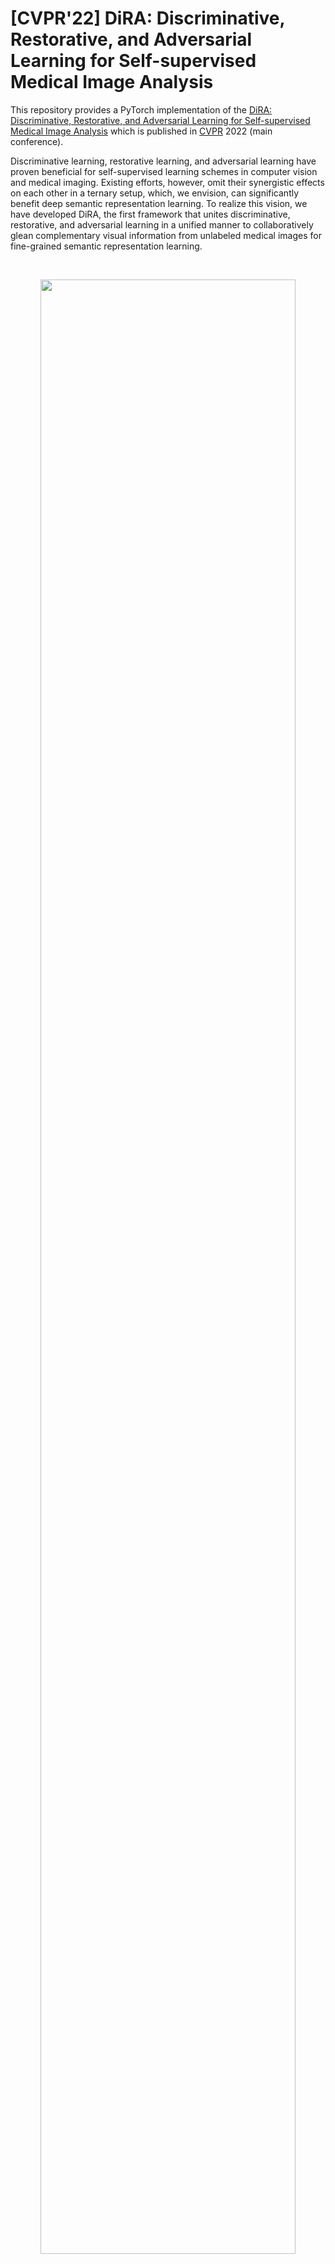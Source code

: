 # [CVPR'22] DiRA: Discriminative, Restorative, and Adversarial Learning for Self-supervised Medical Image Analysis

This repository provides a PyTorch implementation of the [DiRA: Discriminative, Restorative, and Adversarial Learning for Self-supervised Medical Image Analysis](https://arxiv.org/pdf/2204.10437.pdf) which is published in [CVPR](https://cvpr2022.thecvf.com/) 2022 (main conference).

Discriminative learning, restorative learning, and adversarial learning have proven beneficial for self-supervised learning schemes in computer vision and medical imaging. Existing efforts, however, omit their synergistic effects on each other in a ternary setup, which, we envision, can significantly benefit deep semantic representation learning. To realize this vision, we have developed DiRA, the first framework that unites discriminative, restorative, and adversarial learning in a unified manner to collaboratively glean complementary visual information from unlabeled medical images for fine-grained semantic representation learning. 

<br/>
<p align="center"><img width="90%" src="images/method_idea.png" /></p>
<br/>

## Publication
<b>DiRA: Discriminative, Restorative, and Adversarial Learning for Self-supervised Medical Image Analysis </b> <br/>
[Fatemeh Haghighi](https://github.com/fhaghighi)<sup>1*</sup>, [Mohammad Reza Hosseinzadeh Taher](https://github.com/MR-HosseinzadehTaher)<sup>1*</sup>,  [Michael B. Gotway](https://www.mayoclinic.org/biographies/gotway-michael-b-m-d/bio-20055566)<sup>2</sup>, [Jianming Liang](https://chs.asu.edu/jianming-liang)<sup>1</sup><br/>
<sup>1 </sup>Arizona State University, <sup>2 </sup>Mayo Clinic <br/>
<sup>*</sup> Equal contributors ordered alphabetically.<br/>
Published in: **IEEE/CVF Conference on Computer Vision and Pattern Recognition (CVPR), 2022.**


[Paper](https://arxiv.org/pdf/2204.10437.pdf) | [Code](https://github.com/fhaghighi/DiRA) | [Poster](#) | Presentation (#)

## Major results from our work
1. **DiRA enriches discriminative learning.**
<br/>
<p align="center"><img width="100%" src="images/w_wo_ReD.png" /></p>
<br/>

2. **DiRA improves robustness to small data regimes.**
<br/>
<p align="center"><img width="100%" src="images/result1.png" /></p>
<br/>

3. **DiRA improves weakly-supervised localization.**
<br/>
<p align="center"><img width="100%" src="images/CAM.png" /></p>

4. **DiRA outperforms fully-supervised baselines.**
<br/>
<p align="center"><img width="100%" src="images/result2.png" /></p>
<br/>

Credit to [superbar](https://github.com/scottclowe/superbar) by Scott Lowe for Matlab code of superbar.

## Requirements
+ Linux
+ Python
+ Install PyTorch ([pytorch.org](http://pytorch.org))

## Installation
Clone the repository and install dependencies using the following command:
```bash
$ git clone https://github.com/fhaghighi/DiRA.git
$ cd DiRA/
$ pip install -r requirements.txt
```

## Self-supervised pre-training
### 1. Preparing data
We used traing set of ChestX-ray14 dataset for pre-training 2D DiRA models, which can be downloaded from [this link](https://nihcc.app.box.com/v/ChestXray-NIHCC).

- The downloaded ChestX-ray14 should have a directory structure as follows:
```
ChestX-ray14/
    |--  images/ 
         |-- 00000012_000.png
         |-- 00000017_002.png
         ... 
```
We use 10% of training data for validation. We also provide the list of training and validation images in ``dataset/Xray14_train_official.txt`` and ``dataset/Xray14_val_official.txt``, respectively. The training set is based on the officiall split provided by ChestX-ray14 dataset. Training labels are not used during pre-training stage. The path to images folder is required for pre-training stage.

### 2. Pre-training DiRA
This implementation only supports multi-gpu, DistributedDataParallel training, which is faster and simpler; single-gpu or DataParallel training is not supported. The instance discrimination setup follows [MoCo](https://github.com/facebookresearch/moco). The checkpoints with the lowest validation loss are used for fine-tuning. We do unsupervised pre-training of a U-Net model with ResNet-50 backbone on ChestX-ray14 using 4 NVIDIA V100 GPUs.

To stabilize the adversarial training process, we first warm up the encoder and decoder by training the discriminative and restorative components. To do so, run the following command:
```bash
python main_DiRA_moco.py /path/to/images/folder --dist-url 'tcp://localhost:10001' --multiprocessing-distributed \
--world-size 1 --rank 0 --mlp --moco-t 0.2  --cos --mode dir 
```
Next, we add the adversarial learning to jointly train the whole framework. To do so, run the following command:
```bash
python main_DiRA_moco.py /path/to/images/folder --dist-url 'tcp://localhost:10001' --multiprocessing-distributed \
--world-size 1 --rank 0 --mlp --moco-t 0.2  --cos --mode dira --batch-size 16   --epochs 400 --generator_pre_trained_weights checkpoint/DiRA_moco/dir/checkpoint.pth 
```

## Fine-tuning on downstream tasks
For downstream tasks, we use the code provided by recent [transfer learning benchmark](https://github.com/MR-HosseinzadehTaher/BenchmarkTransferLearning) in medical imaging. 

DiRA provides a pre-trained U-Net model, which the encoder can be utilized for the <i>classification</i> and encoder-decoder for the  <i>segmentation</i> downstream tasks. 

For classification tasks, a ResNet-50 encoder can be initialized with the pre-trained encoder of DiRA as follows:
```python
import torchvision.models as models

num_classes = #number of target task classes
weight = #path to DiRA pre-trained model
model = models.__dict__['resnet50'](num_classes=num_classes)
state_dict = torch.load(weight, map_location="cpu")
if "state_dict" in state_dict:
   state_dict = state_dict["state_dict"]
state_dict = {k.replace("module.", ""): v for k, v in state_dict.items()}
state_dict = {k.replace("backbone.", ""): v for k, v in state_dict.items()}
state_dict = {k.replace("encoder.", ""): v for k, v in state_dict.items()}
for k in list(state_dict.keys()):
   if k.startswith('fc') or k.startswith('segmentation_head') or k.startswith('decoder') :
      del state_dict[k]
msg = model.load_state_dict(state_dict, strict=False)
print("=> loaded pre-trained model '{}'".format(weight))
print("missing keys:", msg.missing_keys)
```

For segmentation tasks, a U-Net can be initialized with the pre-trained encoder and decoder of DiRA as follows:
```python
import segmentation_models_pytorch as smp

backbone = 'resnet50'
weight = #path to DiRA pre-trained model
model=smp.Unet(backbone)
state_dict = torch.load(weight, map_location="cpu")
if "state_dict" in state_dict:
   state_dict = state_dict["state_dict"]
state_dict = {k.replace("module.", ""): v for k, v in state_dict.items()}
state_dict = {k.replace("backbone.", ""): v for k, v in state_dict.items()}
for k in list(state_dict.keys()):
   if k.startswith('fc') or k.startswith('segmentation_head'):
      del state_dict[k]
msg = model.load_state_dict(state_dict, strict=False)
print("=> loaded pre-trained model '{}'".format(weight))
print("missing keys:", msg.missing_keys)

```


## Citation
If you use this code or use our pre-trained weights for your research, please cite our paper:
```
```
## Acknowledgement
With the help of Zongwei Zhou, Zuwei Guo started implementing the earlier ideas behind ``United & Unified'', which has branched out into DiRA. We thank them for their feasibility exploration, especially their initial evaluation on TransVW and various training strategies. This research has been supported in part by ASU and Mayo Clinic through a Seed Grant and an Innovation Grant and in part by the NIH under Award Number R01HL128785. The content is solely the responsibility of the authors and does not necessarily represent the official views of the NIH. This work  utilized the GPUs provided in part by the ASU Research Computing and in part by the Extreme Science and Engineering Discovery Environment (XSEDE) funded by the National Science Foundation (NSF) under grant number ACI-1548562.  Paper content is covered by patents pending. We build U-Net architecture for segmentation tasks by referring to the released code at [segmentation_models.pytorch](https://github.com/qubvel/segmentation_models.pytorch). The instance discrimination is based on [MoCo](https://github.com/facebookresearch/moco).


## License

Released under the [ASU GitHub Project License](./LICENSE).
